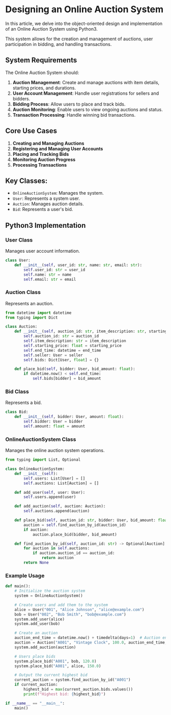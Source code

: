 # Designing an Online Auction System
In this article, we delve into the object-oriented design and implementation of an Online Auction System using Python3. 

This system allows for the creation and management of auctions, user participation in bidding, and handling transactions.

## System Requirements

The Online Auction System should:

1. **Auction Management**: Create and manage auctions with item details, starting prices, and durations.
2. **User Account Management**: Handle user registrations for sellers and bidders.
3. **Bidding Process**: Allow users to place and track bids.
4. **Auction Monitoring**: Enable users to view ongoing auctions and status.
5. **Transaction Processing**: Handle winning bid transactions.

## Core Use Cases

1. **Creating and Managing Auctions**
2. **Registering and Managing User Accounts**
3. **Placing and Tracking Bids**
4. **Monitoring Auction Progress**
5. **Processing Transactions**

## Key Classes:
- `OnlineAuctionSystem`: Manages the system.
- `User`: Represents a system user.
- `Auction`: Manages auction details.
- `Bid`: Represents a user's bid.

## Python3 Implementation

### User Class

Manages user account information.

```python
class User:
    def __init__(self, user_id: str, name: str, email: str):
        self.user_id: str = user_id
        self.name: str = name
        self.email: str = email

```
### Auction Class
Represents an auction.
```python
from datetime import datetime
from typing import Dict

class Auction:
    def __init__(self, auction_id: str, item_description: str, starting_price: float, end_time: datetime, seller: User):
        self.auction_id: str = auction_id
        self.item_description: str = item_description
        self.starting_price: float = starting_price
        self.end_time: datetime = end_time
        self.seller: User = seller
        self.bids: Dict[User, float] = {}

    def place_bid(self, bidder: User, bid_amount: float):
        if datetime.now() < self.end_time:
            self.bids[bidder] = bid_amount

```
### Bid Class
Represents a bid.
```python
class Bid:
    def __init__(self, bidder: User, amount: float):
        self.bidder: User = bidder
        self.amount: float = amount

```
### OnlineAuctionSystem Class
Manages the online auction system operations.
```python
from typing import List, Optional

class OnlineAuctionSystem:
    def __init__(self):
        self.users: List[User] = []
        self.auctions: List[Auction] = []

    def add_user(self, user: User):
        self.users.append(user)

    def add_auction(self, auction: Auction):
        self.auctions.append(auction)

    def place_bid(self, auction_id: str, bidder: User, bid_amount: float):
        auction = self.find_auction_by_id(auction_id)
        if auction:
            auction.place_bid(bidder, bid_amount)

    def find_auction_by_id(self, auction_id: str) -> Optional[Auction]:
        for auction in self.auctions:
            if auction.auction_id == auction_id:
                return auction
        return None

```

### Example Usage
``` python
def main():
    # Initialize the auction system
    system = OnlineAuctionSystem()

    # Create users and add them to the system
    alice = User("001", "Alice Johnson", "alice@example.com")
    bob = User("002", "Bob Smith", "bob@example.com")
    system.add_user(alice)
    system.add_user(bob)

    # Create an auction
    auction_end_time = datetime.now() + timedelta(days=1)  # Auction ends in 1 day
    auction = Auction("A001", "Vintage Clock", 100.0, auction_end_time, alice)
    system.add_auction(auction)

    # Users place bids
    system.place_bid("A001", bob, 120.0)
    system.place_bid("A001", alice, 150.0)

    # Output the current highest bid
    current_auction = system.find_auction_by_id("A001")
    if current_auction:
        highest_bid = max(current_auction.bids.values())
        print(f"Highest bid: {highest_bid}")

if __name__ == "__main__":
    main()

```